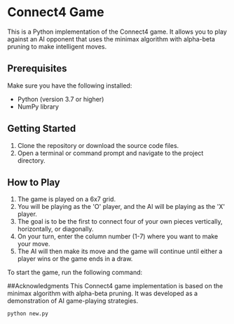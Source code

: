 # Connect4 Game

This is a Python implementation of the Connect4 game. It allows you to play against an AI opponent that uses the minimax algorithm with alpha-beta pruning to make intelligent moves.

## Prerequisites

Make sure you have the following installed:

- Python (version 3.7 or higher)
- NumPy library

## Getting Started

1. Clone the repository or download the source code files.
2. Open a terminal or command prompt and navigate to the project directory.

## How to Play

1. The game is played on a 6x7 grid.
2. You will be playing as the 'O' player, and the AI will be playing as the 'X' player.
3. The goal is to be the first to connect four of your own pieces vertically, horizontally, or diagonally.
4. On your turn, enter the column number (1-7) where you want to make your move.
5. The AI will then make its move and the game will continue until either a player wins or the game ends in a draw.

To start the game, run the following command:

##Acknowledgments
This Connect4 game implementation is based on the minimax algorithm with alpha-beta pruning. It was developed as a demonstration of AI game-playing strategies.

```shell
python new.py


